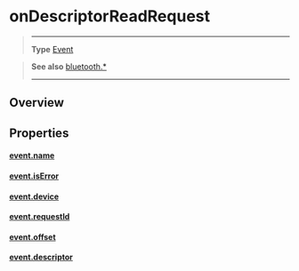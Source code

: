 # onDescriptorReadRequest

> --------------------- ------------------------------------------------------------------------------------------
> __Type__              [Event](https://docs.coronalabs.com/api/type/Event.html)


> __See also__          [bluetooth.*](/plugin/bluetooth/index.md)
> --------------------- ------------------------------------------------------------------------------------------

## Overview

## Properties

#### [event.name](/plugin/bluetooth/type/Server/event/onDescriptorReadRequest/name.md)

#### [event.isError](/plugin/bluetooth/type/Server/event/onDescriptorReadRequest/isError.md)

#### [event.device](/plugin/bluetooth/type/Server/event/onDescriptorReadRequest/device.md)

#### [event.requestId](/plugin/bluetooth/type/Server/event/onDescriptorReadRequest/requestId.md)

#### [event.offset](/plugin/bluetooth/type/Server/event/onDescriptorReadRequest/offset.md)

#### [event.descriptor](/plugin/bluetooth/type/Server/event/onDescriptorReadRequest/descriptor.md)